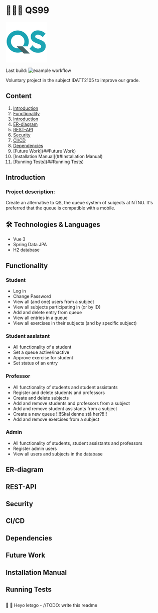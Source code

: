 # 🧑🏼‍🏫 QS99

<img src="https://github.com/MadLadsTechnology/QS99/blob/d9e478b8a805a6a5919528d3ae20d25480e5f66c/src/frontend/src/assets/logo.png" alt="Logo" width=130/>

Last build: ![example workflow](https://github.com/MadLadsTechnology/QS99/actions/workflows/maven.yml/badge.svg)

Voluntary project in the subject IDATT2105 to improve our grade.

## Content
1. [Introduction](##Introduction)
2. [Functionality](##Functionality)
3. [Introduction](##Introduction)
4. [ER-diagram](##ER-diagram)
5. [REST-API](##REST-API)
6. [Security](##Security)
7. [CI/CD](##CI/CD)
8. [Dependencies](##Dependencies)
9. [Future Work](##Future Work)
10. [Installation Manual](##Installation Manual)
11. [Running Tests](##Running Tests)

## Introduction
### Project description:

Create an alternative to QS, the queue system of subjects at NTNU. It's preferred that the queue is
compatible with a mobile.
## 🛠️ Technologies & Languages
* Vue 3
* Spring Data JPA
* H2 database

## Functionality
### Student
* Log in
* Change Password
* View all (and one) users from a subject
* View all subjects participating in (or by ID)
* Add and delete entry from queue
* View all entries in a queue
* View all exercises in their subjects (and by specific subject)
### Student assistant
* All functionality of a student
* Set a queue active/inactive
* Approve exercise for student
* Set status of an entry
### Professor
* All functionality of students and student assistants
* Register and delete students and professors
* Create and delete subjects
* Add and remove students and professors from a subject
* Add and remove student assistants from a subject
* Create a new queue !!!!Skal denne stå her?!!!!
* Add and remove exercises from a subject
### Admin
* All functionality of students, student assistants and professors
* Register admin users
* View all users and subjects in the database


## ER-diagram
## REST-API
## Security
## CI/CD
## Dependencies
## Future Work
## Installation Manual
## Running Tests


##


🦕 🦑 Heyo letsgo - //TODO: write this readme